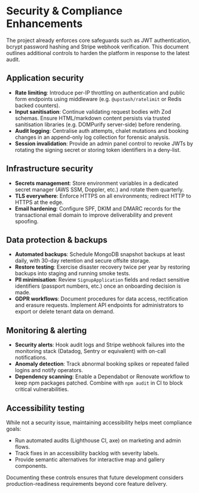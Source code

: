 # Security & Compliance Enhancements

The project already enforces core safeguards such as JWT authentication, bcrypt password hashing and Stripe webhook verification. This document outlines additional controls to harden the platform in response to the latest audit.

## Application security

- **Rate limiting**: Introduce per-IP throttling on authentication and public form endpoints using middleware (e.g. `@upstash/ratelimit` or Redis backed counters).
- **Input sanitisation**: Continue validating request bodies with Zod schemas. Ensure HTML/markdown content persists via trusted sanitisation libraries (e.g. DOMPurify server-side) before rendering.
- **Audit logging**: Centralise auth attempts, chalet mutations and booking changes in an append-only log collection for forensic analysis.
- **Session invalidation**: Provide an admin panel control to revoke JWTs by rotating the signing secret or storing token identifiers in a deny-list.

## Infrastructure security

- **Secrets management**: Store environment variables in a dedicated secret manager (AWS SSM, Doppler, etc.) and rotate them quarterly.
- **TLS everywhere**: Enforce HTTPS on all environments; redirect HTTP to HTTPS at the edge.
- **Email hardening**: Configure SPF, DKIM and DMARC records for the transactional email domain to improve deliverability and prevent spoofing.

## Data protection & backups

- **Automated backups**: Schedule MongoDB snapshot backups at least daily, with 30-day retention and secure offsite storage.
- **Restore testing**: Exercise disaster recovery twice per year by restoring backups into staging and running smoke tests.
- **PII minimisation**: Review `SignupApplication` fields and redact sensitive identifiers (passport numbers, etc.) once an onboarding decision is made.
- **GDPR workflows**: Document procedures for data access, rectification and erasure requests. Implement API endpoints for administrators to export or delete tenant data on demand.

## Monitoring & alerting

- **Security alerts**: Hook audit logs and Stripe webhook failures into the monitoring stack (Datadog, Sentry or equivalent) with on-call notifications.
- **Anomaly detection**: Track abnormal booking spikes or repeated failed logins and notify operators.
- **Dependency scanning**: Enable a Dependabot or Renovate workflow to keep npm packages patched. Combine with `npm audit` in CI to block critical vulnerabilities.

## Accessibility testing

While not a security issue, maintaining accessibility helps meet compliance goals:

- Run automated audits (Lighthouse CI, axe) on marketing and admin flows.
- Track fixes in an accessibility backlog with severity labels.
- Provide semantic alternatives for interactive map and gallery components.

Documenting these controls ensures that future development considers production-readiness requirements beyond core feature delivery.
